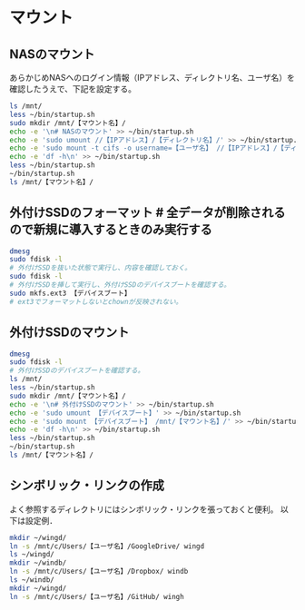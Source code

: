 # マウント

## NASのマウント
あらかじめNASへのログイン情報（IPアドレス、ディレクトリ名、ユーザ名）を確認したうえで、下記を設定する。
```bash
ls /mnt/
less ~/bin/startup.sh
sudo mkdir /mnt/【マウント名】/
echo -e '\n# NASのマウント' >> ~/bin/startup.sh
echo -e 'sudo umount //【IPアドレス】/【ディレクトリ名】/' >> ~/bin/startup.sh
echo -e 'sudo mount -t cifs -o username=【ユーザ名】 //【IPアドレス】/【ディレクトリ名】/ /mnt/【マウント名】/' >> ~/bin/startup.sh
echo -e 'df -h\n' >> ~/bin/startup.sh
less ~/bin/startup.sh
~/bin/startup.sh
ls /mnt/【マウント名】/
```

## 外付けSSDのフォーマット # 全データが削除されるので新規に導入するときのみ実行する
```bash
dmesg
sudo fdisk -l
# 外付けSSDを抜いた状態で実行し、内容を確認しておく。
sudo fdisk -l
# 外付けSSDを挿して実行し、外付けSSDのデバイスブートを確認する。
sudo mkfs.ext3 【デバイスブート】
# ext3でフォーマットしないとchownが反映されない。
```

## 外付けSSDのマウント
```bash
dmesg
sudo fdisk -l
# 外付けSSDのデバイスブートを確認する。
ls /mnt/
less ~/bin/startup.sh
sudo mkdir /mnt/【マウント名】/
echo -e '\n# 外付けSSDのマウント' >> ~/bin/startup.sh
echo -e 'sudo umount 【デバイスブート】' >> ~/bin/startup.sh
echo -e 'sudo mount 【デバイスブート】 /mnt/【マウント名】/' >> ~/bin/startup.sh
echo -e 'df -h\n' >> ~/bin/startup.sh
less ~/bin/startup.sh
~/bin/startup.sh
ls /mnt/【マウント名】/
```

## シンボリック・リンクの作成
よく参照するディレクトリにはシンボリック・リンクを張っておくと便利。
以下は設定例．
```bash
mkdir ~/wingd/
ln -s /mnt/c/Users/【ユーザ名】/GoogleDrive/ wingd
ls ~/wingd/
mkdir ~/windb/
ln -s /mnt/c/Users/【ユーザ名】/Dropbox/ windb
ls ~/windb/
mkdir ~/wingd/
ln -s /mnt/c/Users/【ユーザ名】/GitHub/ wingh
```
